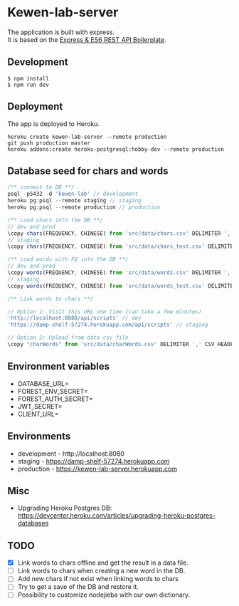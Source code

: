 # Kewen-lab-server
The application is built with express.  
It is based on the [Express & ES6 REST API Boilerplate](https://github.com/developit/express-es6-rest-api).

## Development
```
$ npm install
$ npm run dev
```

## Deployment
The app is deployed to Heroku.
```
heroku create kewen-lab-server --remote production
git push production master
heroku addons:create heroku-postgresql:hobby-dev --remote production
```

## Database seed for chars and words
```js
/** connect to DB **/
psql -p5432 -d 'kewen-lab' // development
heroku pg:psql --remote staging // staging
heroku pg:psql --remote production // production

/** Load chars into the DB **/
// dev and prod
\copy chars(FREQUENCY, CHINESE) from 'src/data/chars.csv' DELIMITER ',' CSV
// staging
\copy chars(FREQUENCY, CHINESE) from 'src/data/chars_test.csv' DELIMITER ',' CSV

/** Load words with FQ into the DB **/
// dev and prod
\copy words(FREQUENCY, CHINESE) from 'src/data/words.csv' DELIMITER ',' CSV
// staging
\copy words(FREQUENCY, CHINESE) from 'src/data/words_test.csv' DELIMITER ',' CSV

/** Link words to chars **/

// Option 1: Visit this URL one time (can take a few minutes)
'http://localhost:8080/api/scripts' // dev
'https://damp-shelf-57274.herokuapp.com/api/scripts' // staging

// Option 2: Upload from data csv file
\copy "charWords" from 'src/data/charWords.csv' DELIMITER ',' CSV HEADER
```

## Environment variables
- DATABASE_URL=
- FOREST_ENV_SECRET=
- FOREST_AUTH_SECRET=
- JWT_SECRET=
- CLIENT_URL=

## Environments
- development - http://localhost:8080
- staging - https://damp-shelf-57274.herokuapp.com
- production - https://kewen-lab-server.herokuapp.com

## Misc
- Upgrading Heroku Postgres DB: https://devcenter.heroku.com/articles/upgrading-heroku-postgres-databases

## TODO
- [x] Link words to chars offline and get the result in a data file.
- [ ] Link words to chars when creating a new word in the DB.
- [ ] Add new chars if not exist when linking words to chars
- [ ] Try to get a save of the DB and restore it.
- [ ] Possibility to customize nodejieba with our own dictionary.

